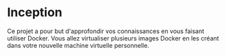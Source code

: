# Inception
Ce projet a pour but d'approfondir vos connaissances en vous faisant utiliser Docker. Vous allez virtualiser plusieurs images Docker en les créant dans votre nouvelle machine virtuelle personnelle.
